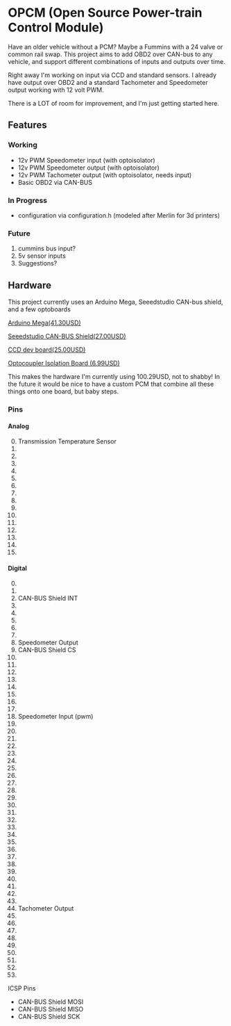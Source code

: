 # OPCM (Open Source Power-train Control Module)

Have an older vehicle without a PCM?  Maybe a Fummins with a 24 valve or common rail swap. This project aims to add OBD2 over CAN-bus to any vehicle, and support different combinations of inputs and outputs over time.

Right away I'm working on input via CCD and standard sensors.  I already have output over OBD2 and a standard Tachometer and Speedometer output working with 12 volt PWM.

There is a LOT of room for improvement, and I'm just getting started here.

## Features
### Working
* 12v PWM Speedometer input (with optoisolator)
* 12v PWM Speedometer output (with optoisolator)
* 12v PWM Tachometer output (with optoisolator, needs input)
* Basic OBD2 via CAN-BUS

### In Progress
* configuration via configuration.h (modeled after Merlin for 3d printers)

### Future
1. cummins bus input?
3. 5v sensor inputs
4. Suggestions?

## Hardware
This project currently uses an Arduino Mega, Seeedstudio CAN-bus shield, and a few optoboards

[Arduino Mega(41.30USD)](https://store.arduino.cc/usa/mega-2560-r3?gclid=Cj0KCQjw_8mHBhClARIsABfFgpjTCKfoT6O_4BFl50Pk-M2Uob__o3zz4_DoIzSqRxK_8AcUW3GCW3gaAq1nEALw_wcB)

[Seeedstudio CAN-BUS Shield(27.00USD)](https://www.seeedstudio.com/CAN-BUS-Shield-V2.html)

[CCD dev board(25.00USD)](https://www.tindie.com/products/boundarycondition/ccdpci-bus-transceiver-development-board/)

[Optocoupler Isolation Board (6.99USD)](https://www.amazon.com/gp/product/B07GMHLL2M/ref=ppx_yo_dt_b_asin_title_o09_s00?ie=UTF8&psc=1)

This makes the hardware I'm currently using 100.29USD, not to shabby!  In the future it would be nice to have a custom PCM that combine all these things onto one board, but baby steps.

### Pins
#### Analog
0. Transmission Temperature Sensor
1. 
2.
3.
4.
5.
6.
7.
8.
9.
10.
11.
12.
13.
14.
15.

#### Digital
0.
1.
2. CAN-BUS Shield INT
3.
4.
5.
6.
7.
8. Speedometer Output
9. CAN-BUS Shield CS
10.
11. 
12. 
13. 
14.
15.
16.
17.
18. Speedometer Input (pwm)
19.
20.
21.
22.
23.
24.
25.
26.
27.
28.
29.
30.
31.
32.
33.
34.
35.
36.
37.
38.
39.
40.
41.
42.
43.
44. Tachometer Output
45.
46.
47.
48.
49.
50.
51.
52.
53.

ICSP Pins
* CAN-BUS Shield MOSI
* CAN-BUS Shield MISO
* CAN-BUS Shield SCK